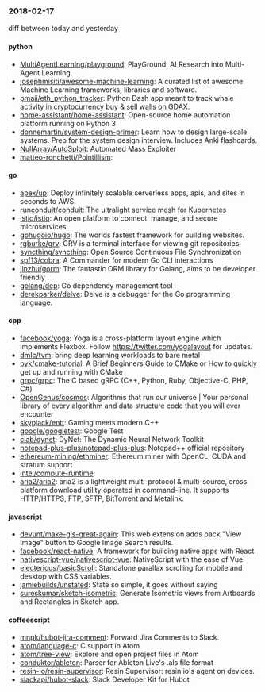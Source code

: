 ### 2018-02-17
diff between today and yesterday

#### python
* [MultiAgentLearning/playground](https://github.com/MultiAgentLearning/playground): PlayGround: AI Research into Multi-Agent Learning.
* [josephmisiti/awesome-machine-learning](https://github.com/josephmisiti/awesome-machine-learning): A curated list of awesome Machine Learning frameworks, libraries and software.
* [pmaji/eth_python_tracker](https://github.com/pmaji/eth_python_tracker): Python Dash app meant to track whale activity in cryptocurrency buy & sell walls on GDAX.
* [home-assistant/home-assistant](https://github.com/home-assistant/home-assistant):  Open-source home automation platform running on Python 3
* [donnemartin/system-design-primer](https://github.com/donnemartin/system-design-primer): Learn how to design large-scale systems. Prep for the system design interview. Includes Anki flashcards.
* [NullArray/AutoSploit](https://github.com/NullArray/AutoSploit): Automated Mass Exploiter
* [matteo-ronchetti/Pointillism](https://github.com/matteo-ronchetti/Pointillism): 

#### go
* [apex/up](https://github.com/apex/up): Deploy infinitely scalable serverless apps, apis, and sites in seconds to AWS.
* [runconduit/conduit](https://github.com/runconduit/conduit): The ultralight service mesh for Kubernetes
* [istio/istio](https://github.com/istio/istio): An open platform to connect, manage, and secure microservices.
* [gohugoio/hugo](https://github.com/gohugoio/hugo): The worlds fastest framework for building websites.
* [rgburke/grv](https://github.com/rgburke/grv): GRV is a terminal interface for viewing git repositories
* [syncthing/syncthing](https://github.com/syncthing/syncthing): Open Source Continuous File Synchronization
* [spf13/cobra](https://github.com/spf13/cobra): A Commander for modern Go CLI interactions
* [jinzhu/gorm](https://github.com/jinzhu/gorm): The fantastic ORM library for Golang, aims to be developer friendly
* [golang/dep](https://github.com/golang/dep): Go dependency management tool
* [derekparker/delve](https://github.com/derekparker/delve): Delve is a debugger for the Go programming language.

#### cpp
* [facebook/yoga](https://github.com/facebook/yoga): Yoga is a cross-platform layout engine which implements Flexbox. Follow https://twitter.com/yogalayout for updates.
* [dmlc/tvm](https://github.com/dmlc/tvm): bring deep learning workloads to bare metal
* [pyk/cmake-tutorial](https://github.com/pyk/cmake-tutorial): A Brief Beginners Guide to CMake or How to quickly get up and running with CMake
* [grpc/grpc](https://github.com/grpc/grpc): The C based gRPC (C++, Python, Ruby, Objective-C, PHP, C#)
* [OpenGenus/cosmos](https://github.com/OpenGenus/cosmos): Algorithms that run our universe | Your personal library of every algorithm and data structure code that you will ever encounter
* [skypjack/entt](https://github.com/skypjack/entt): Gaming meets modern C++
* [google/googletest](https://github.com/google/googletest): Google Test
* [clab/dynet](https://github.com/clab/dynet): DyNet: The Dynamic Neural Network Toolkit
* [notepad-plus-plus/notepad-plus-plus](https://github.com/notepad-plus-plus/notepad-plus-plus): Notepad++ official repository
* [ethereum-mining/ethminer](https://github.com/ethereum-mining/ethminer): Ethereum miner with OpenCL, CUDA and stratum support
* [intel/compute-runtime](https://github.com/intel/compute-runtime): 
* [aria2/aria2](https://github.com/aria2/aria2): aria2 is a lightweight multi-protocol & multi-source, cross platform download utility operated in command-line. It supports HTTP/HTTPS, FTP, SFTP, BitTorrent and Metalink.

#### javascript
* [devunt/make-gis-great-again](https://github.com/devunt/make-gis-great-again): This web extension adds back "View Image" button to Google Image Search results.
* [facebook/react-native](https://github.com/facebook/react-native): A framework for building native apps with React.
* [nativescript-vue/nativescript-vue](https://github.com/nativescript-vue/nativescript-vue): NativeScript with the ease of Vue
* [electerious/basicScroll](https://github.com/electerious/basicScroll): Standalone parallax scrolling for mobile and desktop with CSS variables.
* [jamiebuilds/unstated](https://github.com/jamiebuilds/unstated): State so simple, it goes without saying
* [sureskumar/sketch-isometric](https://github.com/sureskumar/sketch-isometric): Generate Isometric views from Artboards and Rectangles in Sketch app.

#### coffeescript
* [mnpk/hubot-jira-comment](https://github.com/mnpk/hubot-jira-comment): Forward Jira Comments to Slack.
* [atom/language-c](https://github.com/atom/language-c): C support in Atom
* [atom/tree-view](https://github.com/atom/tree-view):  Explore and open project files in Atom
* [conduktor/ableton](https://github.com/conduktor/ableton): Parser for Ableton Live's .als file format
* [resin-io/resin-supervisor](https://github.com/resin-io/resin-supervisor): Resin Supervisor: resin.io's agent on devices.
* [slackapi/hubot-slack](https://github.com/slackapi/hubot-slack): Slack Developer Kit for Hubot
